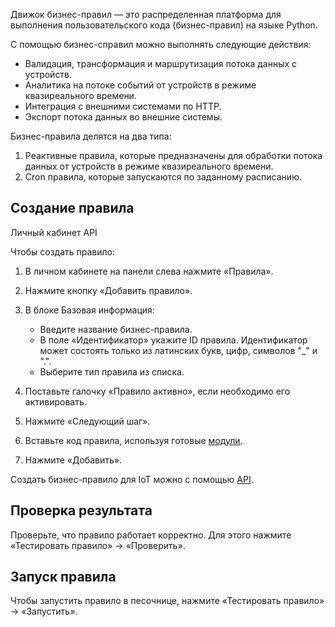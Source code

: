 Движок бизнес-правил — это распределенная платформа для выполнения пользовательского кода (бизнес-правил) на языке Python.

С помощью бизнес-справил можно выполнять следующие действия:

- Валидация, трансформация и маршрутизация потока данных с устройств.
- Аналитика на потоке событий от устройств в режиме квазиреального времени.
- Интеграция с внешними системами по HTTP.
- Экспорт потока данных во внешние системы.

Бизнес-правила делятся на два типа:

1. Реактивные правила, которые предназначены для обработки потока данных от устройств в режиме квазиреального времени.
2. Cron правила, которые запускаются по заданному расписанию.

## Создание правила

<tabs>
<tablist>
<tab>Личный кабинет</tab>
<tab>API</tab>
</tablist>
<tabpanel>

Чтобы создать правило:

1. В личном кабинете на панели слева нажмите «Правила».
2. Нажмите кнопку «Добавить правило».
3. В блоке Базовая информация:

    - Введите название бизнес-правила.
    - В поле «Идентификатор» укажите ID правила. Идентификатор может состоять только из латинских букв, цифр, символов "_" и ".".
    - Выберите тип правила из списка.

4. Поставьте галочку «Правило активно», если необходимо его активировать.
5. Нажмите «Следующий шаг».
6. Вставьте код правила, используя готовые [модули](../modules).
7. Нажмите «Добавить».

</tabpanel>
<tabpanel>

Создать бизнес-правило для IoT можно с помощью [API](../../api/public-api/main-api/mi-storege/).

</tabpanel>
</tabs>

## Проверка результата

Проверьте, что правило работает корректно. Для этого нажмите «Тестировать правило» → «Проверить».

## Запуск правила

Чтобы запустить правило в песочнице, нажмите «Тестировать правило» → «Запустить».
